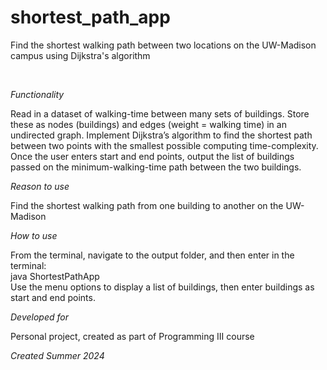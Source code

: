 # shortest_path_app
Find the shortest walking path between two locations on the UW-Madison campus using Dijkstra's algorithm

<br>

_Functionality_ 

Read in a dataset of walking-time between many sets of buildings. Store these as nodes (buildings) and edges (weight = walking time) in an undirected graph. Implement Dijkstra’s algorithm to find the shortest path between two points with the smallest possible computing time-complexity. Once the user enters start and end points, output the list of buildings passed on the minimum-walking-time path between the two buildings. 

_Reason to use_

Find the shortest walking path from one building to another on the UW-Madison 

_How to use_

From the terminal, navigate to the output folder, and then enter in the terminal:
<br>
java ShortestPathApp
<br>
Use the menu options to display a list of buildings, then enter buildings as start and end points. 

_Developed for_ 

Personal project, created as part of Programming III course

_Created Summer 2024_
